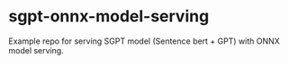# sgpt-onnx-model-serving
Example repo for serving SGPT model (Sentence bert + GPT) with ONNX model serving.
